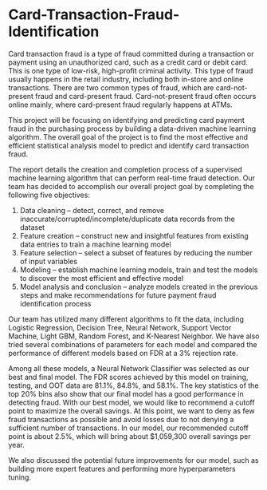 # Card-Transaction-Fraud-Identification

Card transaction fraud is a type of fraud committed during a transaction or payment using an unauthorized card, such as a credit card or debit card. This is one type of low-risk, high-profit criminal activity. This type of fraud usually happens in the retail industry, including both in-store and online transactions. There are two common types of fraud, which are card-not-present fraud and card-present fraud. Card-not-present fraud often occurs online mainly, where card-present fraud regularly happens at ATMs. 

This project will be focusing on identifying and predicting card payment fraud in the purchasing process by building a data-driven machine learning algorithm. The overall goal of the project is to find the most effective and efficient statistical analysis model to predict and identify card transaction fraud. 

The report details the creation and completion process of a supervised machine learning algorithm that can perform real-time fraud detection. Our team has decided to accomplish our overall project goal by completing the following five objectives: 

1) Data cleaning – detect, correct, and remove inaccurate/corrupted/incomplete/duplicate data records from the dataset
2) Feature creation – construct new and insightful features from existing data entries to train a machine learning model
3) Feature selection – select a subset of features by reducing the number of input variables 
4) Modeling – establish machine learning models, train and test the models to discover the most efficient and effective model
5) Model analysis and conclusion – analyze models created in the previous steps and make recommendations for future payment fraud identification process

Our team has utilized many different algorithms to fit the data, including Logistic Regression, Decision Tree, Neural Network, Support Vector Machine, Light GBM, Random Forest, and K-Nearest Neighbor. We have also tried several combinations of parameters for each model and compared the performance of different models based on FDR at a 3% rejection rate.

Among all these models, a Neural Network Classifier was selected as our best and final model. The FDR scores achieved by this model on training, testing, and OOT data are 81.1%, 84.8%, and 58.1%. The key statistics of the top 20% bins also show that our final model has a good performance in detecting fraud. With our best model, we would like to recommend a cutoff point to maximize the overall savings. At this point, we want to deny as few fraud transactions as possible and avoid losses due to not denying a sufficient number of transactions. In our model, our recommended cutoff point is about 2.5%, which will bring about $1,059,300 overall savings per year. 

We also discussed the potential future improvements for our model, such as building more expert features and performing more hyperparameters tuning.
